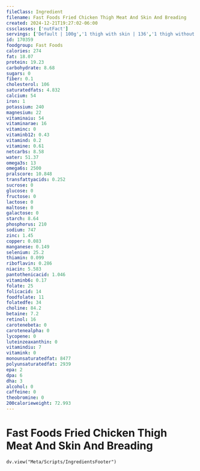 ```yaml
---
fileClass: Ingredient
filename: Fast Foods Fried Chicken Thigh Meat And Skin And Breading
created: 2024-12-21T19:27:02-06:00
cssclasses: ['nutFact']
servings: ['Default | 100g','1 thigh with skin | 136','1 thigh without skin | 84','1 thigh bone and skin removed | 66']
id: 170359
foodgroup: Fast Foods
calories: 274
fat: 18.07
protein: 19.23
carbohydrate: 8.68
sugars: 0
fiber: 0.1
cholesterol: 106
saturatedfats: 4.832
calcium: 54
iron: 1
potassium: 240
magnesium: 22
vitaminaiu: 54
vitaminarae: 16
vitaminc: 0
vitaminb12: 0.43
vitamind: 0.2
vitamine: 0.61
netcarbs: 8.58
water: 51.37
omega3s: 13
omega6s: 2500
pralscore: 10.848
transfattyacids: 0.252
sucrose: 0
glucose: 0
fructose: 0
lactose: 0
maltose: 0
galactose: 0
starch: 8.64
phosphorus: 210
sodium: 747
zinc: 1.45
copper: 0.083
manganese: 0.149
selenium: 25.2
thiamin: 0.099
riboflavin: 0.286
niacin: 5.583
pantothenicacid: 1.046
vitaminb6: 0.17
folate: 25
folicacid: 14
foodfolate: 11
folatedfe: 34
choline: 84.2
betaine: 7.2
retinol: 16
carotenebeta: 0
carotenealpha: 0
lycopene: 0
luteinzeaxanthin: 0
vitamindiu: 7
vitamink: 0
monounsaturatedfat: 8477
polyunsaturatedfat: 2939
epa: 2
dpa: 6
dha: 3
alcohol: 0
caffeine: 0
theobromine: 0
200calorieweight: 72.993
---
```


# Fast Foods Fried Chicken Thigh Meat And Skin And Breading

```dataviewjs
dv.view("Meta/Scripts/IngredientsFooter")
```
